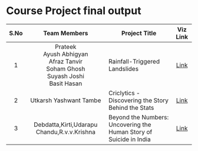 # Course Project final output 

| S.No  | Team Members | Project Title | Viz Link |
|:------:|:-------------:|---------------|:-------------------:|
|    1   | Prateek </br> Ayush Abhigyan </br> Afraz Tanvir </br> Soham Ghosh </br> Suyash Joshi </br> Basit Hasan| Rainfall-Triggered Landslides | [Link](https://drive.google.com/file/d/1q2qoU9f6WYyr7Fmv47B0qZ6ssufcWotP/view?usp=share_link) 
|    2   | Utkarsh Yashwant Tambe | Criclytics - Discovering the Story Behind the Stats | [Link](https://bit.ly/3zy2vkk) |
|    3  | Debdatta,Kirti,Udarapu Chandu,R.v.v.Krishna | Beyond the Numbers: Uncovering the Human Story of Suicide in India | [Link](https://drive.google.com/file/d/1AcdunQrOk3oIbvouxEpts_dXgvTMyCT5/view?usp=sharing) |
